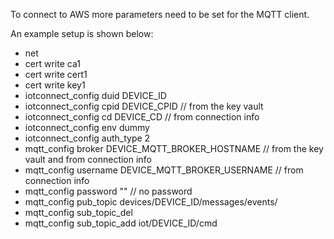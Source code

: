 To connect to AWS more parameters need to be set for the MQTT client.

An example setup is shown below:

- net
- cert write ca1
- cert write cert1
- cert write key1
- iotconnect_config duid DEVICE_ID
- iotconnect_config cpid DEVICE_CPID // from the key vault
- iotconnect_config cd DEVICE_CD // from connection info
- iotconnect_config env dummy
- iotconnect_config auth_type 2
- mqtt_config broker DEVICE_MQTT_BROKER_HOSTNAME // from the key vault and from connection info
- mqtt_config username DEVICE_MQTT_BROKER_USERNAME // from connection info
- mqtt_config password "" // no password
- mqtt_config pub_topic devices/DEVICE_ID/messages/events/
- mqtt_config sub_topic_del
- mqtt_config sub_topic_add iot/DEVICE_ID/cmd
